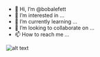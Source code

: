 - 👋 Hi, I’m @bobalefett
- 👀 I’m interested in ...
- 🌱 I’m currently learning ...
- 💞️ I’m looking to collaborate on ...
- 📫 How to reach me ...

![alt text](https://mtv.mtvnimages.com/uri/mgid:file:http:shared:mtv.com/news/wp-content/uploads/2015/09/Ewok-1441395870.jpg?quality=.8&height=632.8089887640449&width=800)

<!---
bobalefett/bobalefett is a ✨ special ✨ repository because its `README.md` (this file) appears on your GitHub profile.
You can click the Preview link to take a look at your changes.
--->
